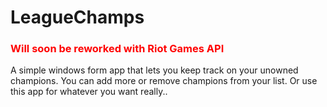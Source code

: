 # LeagueChamps
<h3 style="color:red;"> Will soon be reworked with Riot Games API </h3>
A simple windows form app that lets you keep track on your unowned champions. You can add more or remove champions from your list. Or use this app for whatever you want really..
